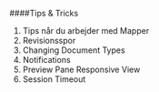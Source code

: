 ####Tips & Tricks
1. Tips når du arbejder med Mapper
2. Revisionsspor
3. Changing  Document Types
4. Notifications
5. Preview Pane  Responsive View
6. Session Timeout
